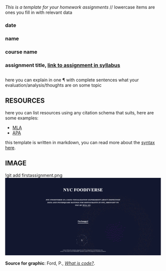 _This is a template for your homework assignments_
// lowercase items are ones you fill in with relevant data

### date
### name
### course name
### assignment title, [link to assignment in syllabus](https://github.com/sva-dsi/2016-fall-course/blob/master/syllabus.md#assignment)

## 

here you can explain in one ¶ with complete sentences what your evaluation/analysis/thoughts are on some topic

## RESOURCES

here you can list resources using any citation schema that suits, here are some examples:

* [MLA](https://owl.english.purdue.edu/owl/resource/747/01/)
* [APA](https://owl.english.purdue.edu/owl/resource/560/01/)

this template is written in markdown, you can read more about the [syntax here](http://daringfireball.net/projects/markdown/basics).

## IMAGE

!git add firstassignment.png
![What is Code](firstassignment.png)

**Source for graphic**: Ford, P., [_What is code?_](http://www.bloomberg.com/graphics/2015-paul-ford-what-is-code/).
